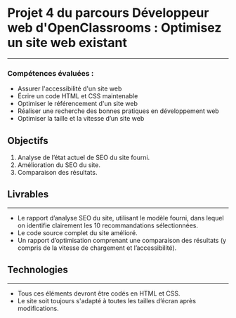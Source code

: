 # Projet 4 du parcours Développeur web d'OpenClassrooms : Optimisez un site web existant
***
### Compétences évaluées :
* Assurer l'accessibilité d'un site web
* Écrire un code HTML et CSS maintenable
* Optimiser le référencement d'un site web
* Réaliser une recherche des bonnes pratiques en développement web
* Optimiser la taille et la vitesse d’un site web

## Objectifs
1. Analyse de l’état actuel de SEO du site fourni.
2. Amélioration du SEO du site. 
3. Comparaison des résultats.

## Livrables
***
* Le rapport d’analyse SEO du site, utilisant le modèle fourni, dans lequel on identifie clairement les 10 recommandations sélectionnées.
* Le code source complet du site amélioré.
* Un rapport d’optimisation comprenant une comparaison des résultats (y compris de la vitesse de chargement et l’accessibilité).

## Technologies
***
* Tous ces éléments devront être codés en HTML et CSS.
* Le site soit toujours s'adapté à toutes les tailles d’écran après modifications.

